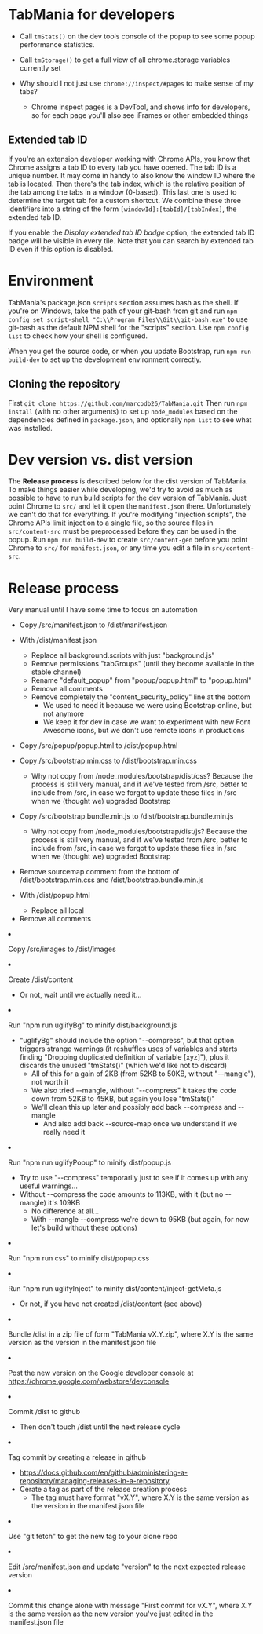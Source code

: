 # TabMania for developers

* Call `tmStats()` on the dev tools console of the popup to see some popup performance statistics.

* Call `tmStorage()` to get a full view of all chrome.storage variables currently set

* Why should I not just use `chrome://inspect/#pages` to make sense of my tabs?
  * Chrome inspect pages is a DevTool, and shows info for developers, so for each page you'll also
  see iFrames or other embedded things

## Extended tab ID
If you're an extension developer working with Chrome APIs, you know that Chrome assigns a tab ID to
every tab you have opened. The tab ID is a unique number. It may come in handy to also know the
window ID where the tab is located. Then there's the tab index, which is the relative position of
the tab among the tabs in a window (0-based). This last one is used to determine the target tab for
a custom shortcut. We combine these three identifiers into a string of the form
`[windowId]:[tabId]/[tabIndex]`, the extended tab ID.

If you enable the _Display extended tab ID badge_ option, the extended tab ID badge will be visible in
every tile. Note that you can search by extended tab ID even if this option is disabled.

# Environment
TabMania's package.json `scripts` section assumes bash as the shell. If you're on Windows, take the
path of your git-bash from git and run `npm config set script-shell "C:\\Program Files\\Git\\git-bash.exe"`
to use git-bash as the default NPM shell for the "scripts" section. Use `npm config list` to check
how your shell is configured.

When you get the source code, or when you update Bootstrap, run `npm run build-dev` to set up the
development environment correctly.

## Cloning the repository
First `git clone https://github.com/marcodb26/TabMania.git`
Then run `npm install` (with no other arguments) to set up `node_modules` based on the dependencies
defined in `package.json`, and optionally `npm list` to see what was installed.

# Dev version vs. dist version
The __Release process__ is described below for the dist version of TabMania. To make things easier
while developing, we'd try to avoid as much as possible to have to run build scripts for the dev
version of TabMania. Just point Chrome to `src/` and let it open the `manifest.json` there.
Unfortunately we can't do that for everything. If you're modifying "injection scripts", the Chrome
APIs limit injection to a single file, so the source files in `src/content-src` must be preprocessed
before they can be used in the popup. Run `npm run build-dev` to create `src/content-gen` before
you point Chrome to `src/` for `manifest.json`, or any time you edit a file in `src/content-src`.

# Release process
Very manual until I have some time to focus on automation

* Copy /src/manifest.json to /dist/manifest.json

* With /dist/manifest.json
  * Replace all background.scripts with just "background.js"
  * Remove permissions "tabGroups" (until they become available in the stable channel)
  * Rename "default_popup" from "popup/popup.html" to "popup.html"
  * Remove all comments
  * Remove completely the "content_security_policy" line at the bottom
    * We used to need it because we were using Bootstrap online, but not anymore
	* We keep it for dev in case we want to experiment with new Font Awesome icons,
	  but we don't use remote icons in productions

* Copy /src/popup/popup.html to /dist/popup.html

* Copy /src/bootstrap.min.css to /dist/bootstrap.min.css
  * Why not copy from /node_modules/bootstrap/dist/css? Because the process is still
    very manual, and if we've tested from /src, better to include from /src, in case
	we forgot to update these files in /src when we (thought we) upgraded Bootstrap

* Copy /src/bootstrap.bundle.min.js to /dist/bootstrap.bundle.min.js
  * Why not copy from /node_modules/bootstrap/dist/js? Because the process is still
    very manual, and if we've tested from /src, better to include from /src, in case
	we forgot to update these files in /src when we (thought we) upgraded Bootstrap

* Remove sourcemap comment from the bottom of /dist/bootstrap.min.css and /dist/bootstrap.bundle.min.js

* With /dist/popup.html
  * Replace all local <script> tags (including all "inject" tags) with just "popup.js"
  * Remove Font Awesome stuff
	* <link href="https://cdnjs.cloudflare.com/ajax/libs/font-awesome/5.15.2/css/all.min.css" rel="stylesheet">
	* <script src="https://cdnjs.cloudflare.com/ajax/libs/font-awesome/5.15.2/js/all.min.js"></script>
  * Remove all comments

* Copy /src/images to /dist/images

* Create /dist/content
  * Or not, wait until we actually need it...

* Run "npm run uglifyBg" to minify dist/background.js
  * "uglifyBg" should include the option "--compress", but that option triggers strange
    warnings (it reshuffles uses of variables and starts finding "Dropping duplicated definition
	of variable [xyz]"), plus it discards the unused "tmStats()" (which we'd like not to discard)
	* All of this for a gain of 2KB (from 52KB to 50KB, without "--mangle"), not worth it
	* We also tried --mangle, without "--compress" it takes the code down from 52KB to 45KB,
	  but again you lose "tmStats()"
	* We'll clean this up later and possibly add back --compress and --mangle
	  * And also add back --source-map once we understand if we really need it

* Run "npm run uglifyPopup" to minify dist/popup.js
  * Try to use "--compress" temporarily just to see if it comes up with any useful warnings...
  * Without --compress the code amounts to 113KB, with it (but no --mangle) it's 109KB
    * No difference at all...
	* With --mangle --compress we're down to 95KB (but again, for now let's build without these options)

* Run "npm run css" to minify dist/popup.css

* Run "npm run uglifyInject" to minify dist/content/inject-getMeta.js
  * Or not, if you have not created /dist/content (see above)

* Bundle /dist in a zip file of form "TabMania vX.Y.zip", where X.Y is the same version as the version
  in the manifest.json file

* Post the new version on the Google developer console at https://chrome.google.com/webstore/devconsole

* Commit /dist to github
  * Then don't touch /dist until the next release cycle

* Tag commit by creating a release in github
  * https://docs.github.com/en/github/administering-a-repository/managing-releases-in-a-repository
  * Cerate a tag as part of the release creation process
    * The tag must have format "vX.Y", where X.Y is the same version as the version in the manifest.json file

* Use "git fetch" to get the new tag to your clone repo

* Edit /src/manifest.json and update "version" to the next expected release version

* Commit this change alone with message "First commit for vX.Y", where X.Y is the same version as the new
  version you've just edited in the manifest.json file